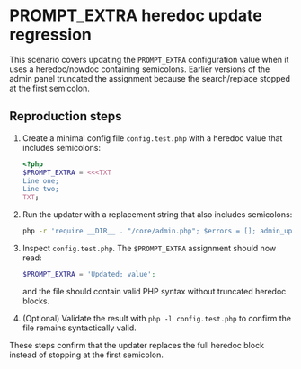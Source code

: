 # PROMPT_EXTRA heredoc update regression

This scenario covers updating the `PROMPT_EXTRA` configuration value when it uses a heredoc/nowdoc
containing semicolons. Earlier versions of the admin panel truncated the assignment because the
search/replace stopped at the first semicolon.

## Reproduction steps

1. Create a minimal config file `config.test.php` with a heredoc value that includes semicolons:
   ```php
   <?php
   $PROMPT_EXTRA = <<<TXT
   Line one;
   Line two;
   TXT;
   ```

2. Run the updater with a replacement string that also includes semicolons:
   ```bash
   php -r 'require __DIR__ . "/core/admin.php"; $errors = []; admin_update_config_values(__DIR__ . "/config.test.php", ["PROMPT_EXTRA" => "Updated; value"], $errors); var_export($errors);'
   ```

3. Inspect `config.test.php`. The `$PROMPT_EXTRA` assignment should now read:
   ```php
   $PROMPT_EXTRA = 'Updated; value';
   ```
   and the file should contain valid PHP syntax without truncated heredoc blocks.

4. (Optional) Validate the result with `php -l config.test.php` to confirm the file remains
   syntactically valid.

These steps confirm that the updater replaces the full heredoc block instead of stopping at the
first semicolon.
